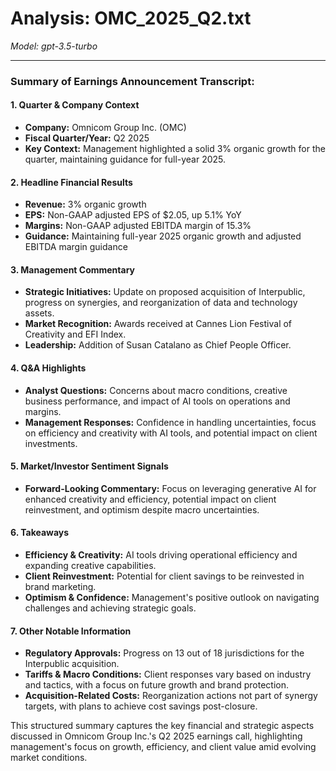 # Analysis: OMC_2025_Q2.txt

*Model: gpt-3.5-turbo*

---

### Summary of Earnings Announcement Transcript:

#### 1. **Quarter & Company Context**
- **Company:** Omnicom Group Inc. (OMC)
- **Fiscal Quarter/Year:** Q2 2025
- **Key Context:** Management highlighted a solid 3% organic growth for the quarter, maintaining guidance for full-year 2025.

#### 2. **Headline Financial Results**
- **Revenue:** 3% organic growth
- **EPS:** Non-GAAP adjusted EPS of $2.05, up 5.1% YoY
- **Margins:** Non-GAAP adjusted EBITDA margin of 15.3%
- **Guidance:** Maintaining full-year 2025 organic growth and adjusted EBITDA margin guidance

#### 3. **Management Commentary**
- **Strategic Initiatives:** Update on proposed acquisition of Interpublic, progress on synergies, and reorganization of data and technology assets.
- **Market Recognition:** Awards received at Cannes Lion Festival of Creativity and EFI Index.
- **Leadership:** Addition of Susan Catalano as Chief People Officer.

#### 4. **Q&A Highlights**
- **Analyst Questions:** Concerns about macro conditions, creative business performance, and impact of AI tools on operations and margins.
- **Management Responses:** Confidence in handling uncertainties, focus on efficiency and creativity with AI tools, and potential impact on client investments.

#### 5. **Market/Investor Sentiment Signals**
- **Forward-Looking Commentary:** Focus on leveraging generative AI for enhanced creativity and efficiency, potential impact on client reinvestment, and optimism despite macro uncertainties.

#### 6. **Takeaways**
- **Efficiency & Creativity:** AI tools driving operational efficiency and expanding creative capabilities.
- **Client Reinvestment:** Potential for client savings to be reinvested in brand marketing.
- **Optimism & Confidence:** Management's positive outlook on navigating challenges and achieving strategic goals.

#### 7. **Other Notable Information**
- **Regulatory Approvals:** Progress on 13 out of 18 jurisdictions for the Interpublic acquisition.
- **Tariffs & Macro Conditions:** Client responses vary based on industry and tactics, with a focus on future growth and brand protection.
- **Acquisition-Related Costs:** Reorganization actions not part of synergy targets, with plans to achieve cost savings post-closure.

This structured summary captures the key financial and strategic aspects discussed in Omnicom Group Inc.'s Q2 2025 earnings call, highlighting management's focus on growth, efficiency, and client value amid evolving market conditions.